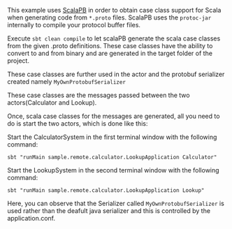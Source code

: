 This example uses [ScalaPB](https://trueaccord.github.io/ScalaPB/) in order to obtain case class support for Scala when
generating code from `*.proto` files. ScalaPB uses the `protoc-jar` internally to compile your protocol buffer files.

Execute `sbt clean compile` to let scalaPB generate the scala case classes from the given .proto definitions. These case classes have the ability to convert to and from binary and are generated in the target folder of the project.

These case classes are further used in the actor and the protobuf serializer created namely `MyOwnProtobufSerializer`

These case classes are the messages passed between the two actors(Calculator and Lookup).

Once, scala case classes for the messages are generated, all you need to do is start the two actors, which is done like this:

Start the CalculatorSystem in the first terminal window with the following command:

    sbt "runMain sample.remote.calculator.LookupApplication Calculator"

Start the LookupSystem in the second terminal window with the following command:

    sbt "runMain sample.remote.calculator.LookupApplication Lookup"

Here, you can observe that the Serializer called `MyOwnProtobufSerializer` is used rather than the deafult java serializer and this is controlled by the application.conf.
